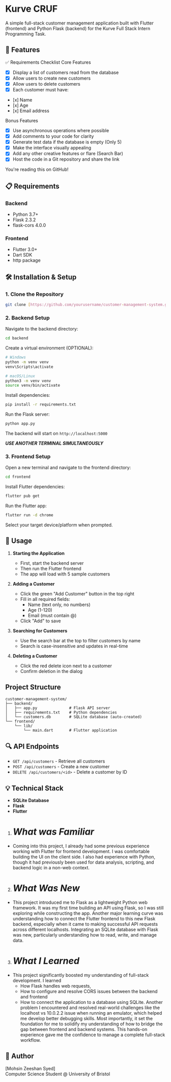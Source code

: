 # Kurve CRUF

A simple full-stack customer management application built with Flutter (frontend) and Python Flask (backend) for the Kurve Full Stack Intern Programming Task.

## 🚀 Features

✅ Requirements Checklist
Core Features

- [x] Display a list of customers read from the database
- [x] Allow users to create new customers
- [x] Allow users to delete customers
- [x] Each customer must have:
-    [x] Name
-    [x] Age
-    [x] Email address

Bonus Features 

- [x] Use asynchronous operations where possible
- [x] Add comments to your code for clarity
- [x] Generate test data if the database is empty (Only 5)
- [x] Make the interface visually appealing
- [x] Add any other creative features or flare (Search Bar)
- [x] Host the code in a Git repository and share the link

You're reading this on GitHub!
## 📋 Requirements

### Backend
- Python 3.7+
- Flask 2.3.2
- flask-cors 4.0.0

### Frontend
- Flutter 3.0+
- Dart SDK
- http package

## 🛠️ Installation & Setup

### 1. Clone the Repository
```bash
git clone [https://github.com/yourusername/customer-management-system.git](https://github.com/Mohsin-Zeeshan/KurveCRUD.git)
```

### 2. Backend Setup

Navigate to the backend directory:
```bash
cd backend
```

Create a virtual environment (OPTIONAL):
```bash
# Windows
python -m venv venv
venv\Scripts\activate

# macOS/Linux
python3 -m venv venv
source venv/bin/activate
```

Install dependencies:
```bash
pip install -r requirements.txt
```

Run the Flask server:
```bash
python app.py
```

The backend will start on `http://localhost:5000`

***USE ANOTHER TERMINAL SIMULTANEOUSLY***

### 3. Frontend Setup

Open a new terminal and navigate to the frontend directory:
```bash
cd frontend
```

Install Flutter dependencies:
```bash
flutter pub get
```

Run the Flutter app:
```bash
flutter run -d chrome 
```

Select your target device/platform when prompted.


## 📱 Usage

1. **Starting the Application**
   - First, start the backend server
   - Then run the Flutter frontend
   - The app will load with 5 sample customers

2. **Adding a Customer**
   - Click the green "Add Customer" button in the top right
   - Fill in all required fields:
     - Name (text only, no numbers)
     - Age (1-120)
     - Email (must contain @)
   - Click "Add" to save

3. **Searching for Customers**
   - Use the search bar at the top to filter customers by name
   - Search is case-insensitive and updates in real-time

4. **Deleting a Customer**
   - Click the red delete icon next to a customer
   - Confirm deletion in the dialog

## Project Structure

```
customer-management-system/
├── backend/
│   ├── app.py              # Flask API server
│   ├── requirements.txt    # Python dependencies
│   └── customers.db        # SQLite database (auto-created)
└── frontend/
    └── lib/
        └── main.dart       # Flutter application
```

## 🔍 API Endpoints

- `GET /api/customers` - Retrieve all customers
- `POST /api/customers` - Create a new customer
- `DELETE /api/customers/<id>` - Delete a customer by ID

## 💡 Technical Stack

- **SQLite Database**
- **Flask**
- **Flutter**

1.	# *What was Familiar* 
   - Coming into this project, I already had some previous experience working with Flutter for frontend development. I was comfortable building the UI on the client side. I also had experience with Python, though it had previously been used for data analysis, scripting, and backend logic in a non-web context. 

2.	# *What Was New*
   - This project introduced me to Flask as a lightweight Python web framework. It was my first time building an API using Flask, so I was still exploring while constructing the app. Another major learning curve was understanding how to connect the Flutter frontend to this new Flask backend, especially when it came to making successful API requests across different localhosts. Integrating an SQLite database with Flask was new, particularly understanding how to read, write, and manage data. 

3.	# *What I Learned*
   - This project significantly boosted my understanding of full-stack development. I learned 
       -	How Flask handles web requests, 
       -	How to configure and resolve CORS issues between the backend and frontend 
       -	How to connect the application to a database using SQLite.
       Another problem I encountered and resolved real-world challenges like the localhost vs 10.0.2.2 issue when running an emulator, which helped me develop better debugging skills. Most importantly, it set the foundation for me to solidify my understanding of how to bridge the gap between frontend and backend systems. This hands-on experience gave me the confidence to manage a complete full-stack workflow.


## 👤 Author

[Mohsin Zeeshan Syed]  
Computer Science Student @ University of Bristol
